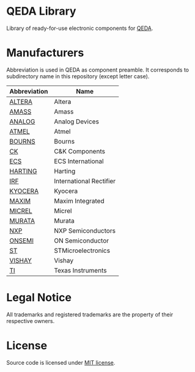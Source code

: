QEDA Library
============

Library of ready-for-use electronic components for [QEDA](https://github.com/qeda/qeda).

Manufacturers
=============

Abbreviation is used in QEDA as component preamble. It corresponds to subdirectory name in this repository (except letter case).

Abbreviation                            | Name
----------------------------------------|---------------------------------------
[ALTERA](./altera/)                     | Altera
[AMASS](./amass/)                       | Amass
[ANALOG](./analog/)                     | Analog Devices
[ATMEL](./atmel/)                       | Atmel
[BOURNS](./bourns/)                     | Bourns
[CK](./ck/)                             | C&K Components
[ECS](./ecs/)                           | ECS International
[HARTING](./harting/)                   | Harting
[IRF](./irf/)                           | International Rectifier
[KYOCERA](./kyocera/)                   | Kyocera
[MAXIM](./maxim/)                       | Maxim Integrated
[MICREL](./micrel/)                     | Micrel
[MURATA](./murata/)                     | Murata
[NXP](./nxp/)                           | NXP Semiconductors
[ONSEMI](./onsemi/)                     | ON Semiconductor
[ST](./st/)                             | STMicroelectronics
[VISHAY](./vishay/)                     | Vishay
[TI](./ti/)                             | Texas Instruments

Legal Notice
============

All trademarks and registered trademarks are the property of their respective owners.

License
=======

Source code is licensed under [MIT license](./LICENSE.md).

